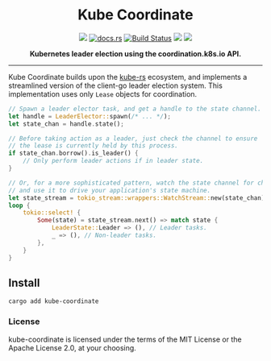 <h1 align="center">Kube Coordinate</h1>
<div align="center">

[![](https://img.shields.io/crates/v/kube-coordinate.svg?color=brightgreen&style=flat-square)](https://crates.io/crates/kube-coordinate)
[![docs.rs](https://docs.rs/kube-coordinate/badge.svg)](https://docs.rs/kube-coordinate)
[![Build Status](https://github.com/thedodd/kube-coordinate/actions/workflows/ci.yaml/badge.svg?branch=main)](https://github.com/thedodd/kube-coordinate/actions)
![](https://img.shields.io/badge/license-MIT%2FApache--2.0-blue?style=flat-square)
![](https://img.shields.io/crates/d/kube-coordinate?label=downloads%20%28crates.io%29&style=flat-square)

  <strong>
    Kubernetes leader election using the coordination.k8s.io API.
  </strong>
</div>

---

Kube Coordinate builds upon the [kube-rs](https://kube.rs/) ecosystem, and implements a streamlined version of the client-go leader election system. This implementation uses only `Lease` objects for coordination.

```rust
// Spawn a leader elector task, and get a handle to the state channel.
let handle = LeaderElector::spawn(/* ... */);
let state_chan = handle.state();

// Before taking action as a leader, just check the channel to ensure
// the lease is currently held by this process.
if state_chan.borrow().is_leader() {
    // Only perform leader actions if in leader state.
}

// Or, for a more sophisticated pattern, watch the state channel for changes,
// and use it to drive your application's state machine.
let state_stream = tokio_stream::wrappers::WatchStream::new(state_chan);
loop {
    tokio::select! {
        Some(state) = state_stream.next() => match state {
            LeaderState::Leader => (), // Leader tasks.
            _ => (), // Non-leader tasks.
        },
    }
}
```
## Install
```
cargo add kube-coordinate
```

### License
kube-coordinate is licensed under the terms of the MIT License or the Apache License 2.0, at your choosing.
